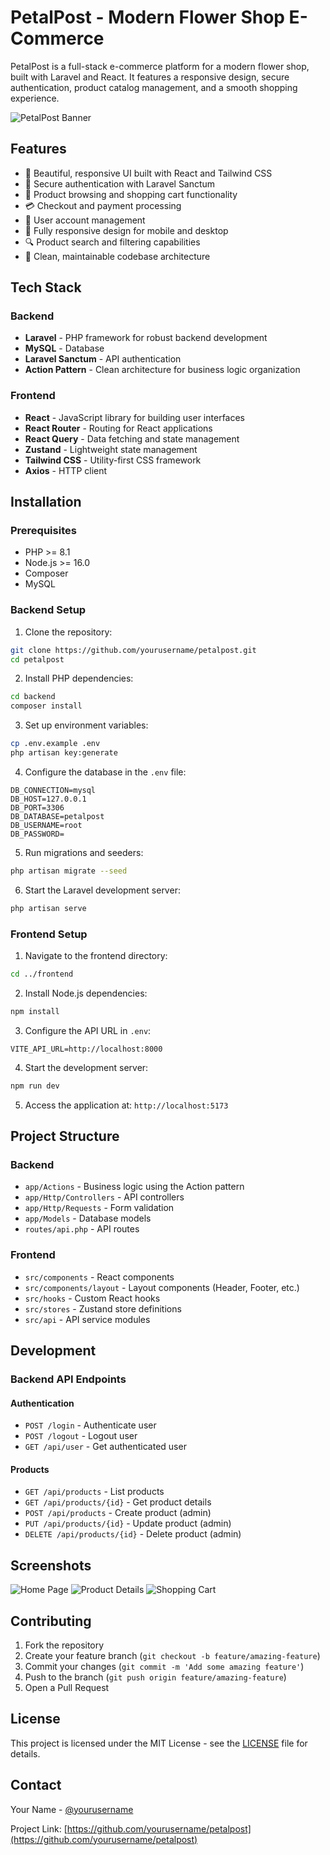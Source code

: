 # PetalPost - Modern Flower Shop E-Commerce

PetalPost is a full-stack e-commerce platform for a modern flower shop, built with Laravel and React. It features a responsive design, secure authentication, product catalog management, and a smooth shopping experience.

![PetalPost Banner](https://via.placeholder.com/800x400?text=PetalPost+Banner)

## Features

- 🌸 Beautiful, responsive UI built with React and Tailwind CSS
- 🔐 Secure authentication with Laravel Sanctum
- 🛒 Product browsing and shopping cart functionality
- 💳 Checkout and payment processing
- 👤 User account management
- 📱 Fully responsive design for mobile and desktop
- 🔍 Product search and filtering capabilities
- 🌟 Clean, maintainable codebase architecture

## Tech Stack

### Backend
- **Laravel** - PHP framework for robust backend development
- **MySQL** - Database
- **Laravel Sanctum** - API authentication
- **Action Pattern** - Clean architecture for business logic organization

### Frontend
- **React** - JavaScript library for building user interfaces
- **React Router** - Routing for React applications
- **React Query** - Data fetching and state management
- **Zustand** - Lightweight state management
- **Tailwind CSS** - Utility-first CSS framework
- **Axios** - HTTP client

## Installation

### Prerequisites
- PHP >= 8.1
- Node.js >= 16.0
- Composer
- MySQL

### Backend Setup
1. Clone the repository:
```bash
git clone https://github.com/yourusername/petalpost.git
cd petalpost
```

2. Install PHP dependencies:
```bash
cd backend
composer install
```

3. Set up environment variables:
```bash
cp .env.example .env
php artisan key:generate
```

4. Configure the database in the `.env` file:
```
DB_CONNECTION=mysql
DB_HOST=127.0.0.1
DB_PORT=3306
DB_DATABASE=petalpost
DB_USERNAME=root
DB_PASSWORD=
```

5. Run migrations and seeders:
```bash
php artisan migrate --seed
```

6. Start the Laravel development server:
```bash
php artisan serve
```

### Frontend Setup
1. Navigate to the frontend directory:
```bash
cd ../frontend
```

2. Install Node.js dependencies:
```bash
npm install
```

3. Configure the API URL in `.env`:
```
VITE_API_URL=http://localhost:8000
```

4. Start the development server:
```bash
npm run dev
```

5. Access the application at: `http://localhost:5173`

## Project Structure

### Backend
- `app/Actions` - Business logic using the Action pattern
- `app/Http/Controllers` - API controllers
- `app/Http/Requests` - Form validation
- `app/Models` - Database models
- `routes/api.php` - API routes

### Frontend
- `src/components` - React components
- `src/components/layout` - Layout components (Header, Footer, etc.)
- `src/hooks` - Custom React hooks
- `src/stores` - Zustand store definitions
- `src/api` - API service modules

## Development

### Backend API Endpoints

#### Authentication
- `POST /login` - Authenticate user
- `POST /logout` - Logout user
- `GET /api/user` - Get authenticated user

#### Products
- `GET /api/products` - List products
- `GET /api/products/{id}` - Get product details
- `POST /api/products` - Create product (admin)
- `PUT /api/products/{id}` - Update product (admin)
- `DELETE /api/products/{id}` - Delete product (admin)

## Screenshots

![Home Page](https://via.placeholder.com/400x300?text=Home+Page)
![Product Details](https://via.placeholder.com/400x300?text=Product+Details)
![Shopping Cart](https://via.placeholder.com/400x300?text=Shopping+Cart)

## Contributing

1. Fork the repository
2. Create your feature branch (`git checkout -b feature/amazing-feature`)
3. Commit your changes (`git commit -m 'Add some amazing feature'`)
4. Push to the branch (`git push origin feature/amazing-feature`)
5. Open a Pull Request

## License

This project is licensed under the MIT License - see the [LICENSE](LICENSE) file for details.

## Contact

Your Name - [@yourusername](https://twitter.com/yourusername)

Project Link: [https://github.com/yourusername/petalpost](https://github.com/yourusername/petalpost)
